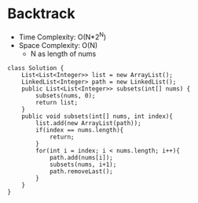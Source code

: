 # Backtrack
* Time Complexity: O(N*2<sup>N</sup>)
* Space Complexity: O(N)
	* N as length of nums
```
class Solution {
    List<List<Integer>> list = new ArrayList();
    LinkedList<Integer> path = new LinkedList();
    public List<List<Integer>> subsets(int[] nums) {
        subsets(nums, 0);
        return list;
    }
    public void subsets(int[] nums, int index){
        list.add(new ArrayList(path));
        if(index == nums.length){
            return;
        }
        for(int i = index; i < nums.length; i++){
            path.add(nums[i]);
            subsets(nums, i+1);
            path.removeLast();
        }
    }
}
```